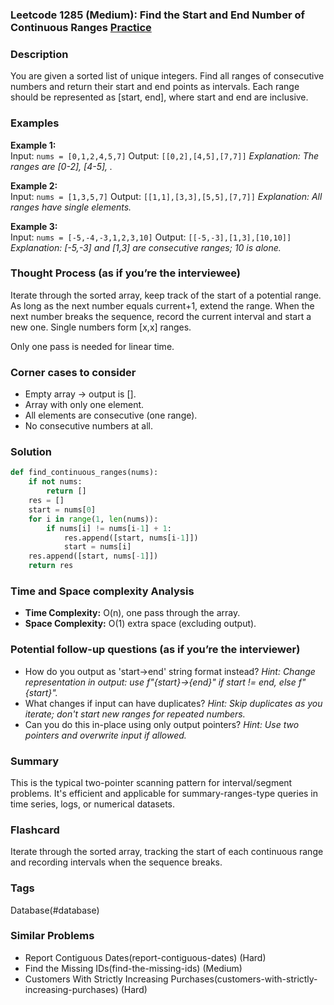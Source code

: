 ### Leetcode 1285 (Medium): Find the Start and End Number of Continuous Ranges [Practice](https://leetcode.com/problems/find-the-start-and-end-number-of-continuous-ranges)

### Description  
You are given a sorted list of unique integers. Find all ranges of consecutive numbers and return their start and end points as intervals. Each range should be represented as [start, end], where start and end are inclusive.

### Examples  
**Example 1:**  
Input: `nums = [0,1,2,4,5,7]`
Output: `[[0,2],[4,5],[7,7]]`
*Explanation: The ranges are [0-2], [4-5], .*

**Example 2:**  
Input: `nums = [1,3,5,7]`
Output: `[[1,1],[3,3],[5,5],[7,7]]`
*Explanation: All ranges have single elements.*

**Example 3:**  
Input: `nums = [-5,-4,-3,1,2,3,10]`
Output: `[[-5,-3],[1,3],[10,10]]`
*Explanation: [-5,-3] and [1,3] are consecutive ranges; 10 is alone.*


### Thought Process (as if you’re the interviewee)  
Iterate through the sorted array, keep track of the start of a potential range. As long as the next number equals current+1, extend the range. When the next number breaks the sequence, record the current interval and start a new one. Single numbers form [x,x] ranges.

Only one pass is needed for linear time.


### Corner cases to consider  
- Empty array → output is [].
- Array with only one element.
- All elements are consecutive (one range).
- No consecutive numbers at all.


### Solution

```python
def find_continuous_ranges(nums):
    if not nums:
        return []
    res = []
    start = nums[0]
    for i in range(1, len(nums)):
        if nums[i] != nums[i-1] + 1:
            res.append([start, nums[i-1]])
            start = nums[i]
    res.append([start, nums[-1]])
    return res
```

### Time and Space complexity Analysis  

- **Time Complexity:** O(n), one pass through the array.
- **Space Complexity:** O(1) extra space (excluding output).


### Potential follow-up questions (as if you’re the interviewer)  

- How do you output as 'start->end' string format instead?
  *Hint: Change representation in output: use f"{start}->{end}" if start != end, else f"{start}".*
- What changes if input can have duplicates?
  *Hint: Skip duplicates as you iterate; don't start new ranges for repeated numbers.*
- Can you do this in-place using only output pointers?
  *Hint: Use two pointers and overwrite input if allowed.*

### Summary
This is the typical two-pointer scanning pattern for interval/segment problems. It's efficient and applicable for summary-ranges-type queries in time series, logs, or numerical datasets.


### Flashcard
Iterate through the sorted array, tracking the start of each continuous range and recording intervals when the sequence breaks.

### Tags
Database(#database)

### Similar Problems
- Report Contiguous Dates(report-contiguous-dates) (Hard)
- Find the Missing IDs(find-the-missing-ids) (Medium)
- Customers With Strictly Increasing Purchases(customers-with-strictly-increasing-purchases) (Hard)